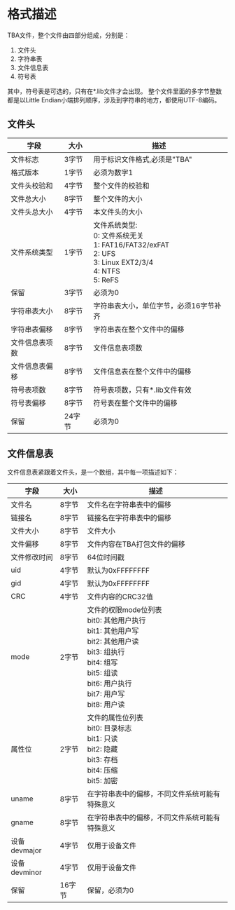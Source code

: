 # 格式描述
TBA文件，整个文件由四部分组成，分别是：
1. 文件头
2. 字符串表
3. 文件信息表
4. 符号表

其中，符号表是可选的，只有在*.lib文件才会出现。
整个文件里面的多字节整数都是以Little Endian小端排列顺序，涉及到字符串的地方，都使用UTF-8编码。

## 文件头
|字段|大小|描述|
|--	|--	|--	|
|文件标志|3字节|用于标识文件格式,必须是"TBA"|
|格式版本|1字节|必须为数字1|
|文件头校验和|4字节|整个文件的校验和|
|文件总大小|8字节|整个文件的大小|
|文件头总大小|4字节|本文件头的大小|
|文件系统类型|1字节|文件系统类型:<br/>0: 文件系统无关<br/>1: FAT16/FAT32/exFAT<br/>2: UFS<br/>3: Linux EXT2/3/4<br/>4: NTFS<br/>5: ReFS|
|保留|3字节|必须为0|
|字符串表大小|8字节|字符串表大小，单位字节，必须16字节补齐|
|字符串表偏移|8字节|字符串表在整个文件中的偏移|
|文件信息表项数|8字节|文件信息表项数|
|文件信息表偏移|8字节|文件信息表在整个文件中的偏移|
|符号表项数|8字节|符号表项数，只有*.lib文件有效|
|符号表偏移|8字节|符号表在整个文件中的偏移|
|保留|24字节|必须为0|

## 文件信息表
文件信息表紧跟着文件头，是一个数组，其中每一项描述如下：

|字段|大小|描述|
|--	|--	|--	|
|文件名|8字节|文件名在字符串表中的偏移|
|链接名|8字节|链接名在字符串表中的偏移|
|文件大小|8字节|文件大小|
|文件偏移|8字节|文件内容在TBA打包文件的偏移|
|文件修改时间|8字节|64位时间戳|
|uid|4字节|默认为0xFFFFFFFF|
|gid|4字节|默认为0xFFFFFFFF|
|CRC|4字节|文件内容的CRC32值|
|mode|2字节|文件的权限mode位列表<br/>bit0: 其他用户执行<br/>bit1: 其他用户写<br/>bit2: 其他用户读<br/>bit3: 组执行<br/>bit4: 组写<br/>bit5: 组读<br/>bit6: 用户执行<br/>bit7: 用户写<br/>bit8: 用户读|
|属性位|2字节|文件的属性位列表<br/>bit0: 目录标志<br/>bit1: 只读<br/>bit2: 隐藏<br/>bit3: 存档<br/>bit4: 压缩<br/>bit5: 加密|
|uname|8字节|在字符串表中的偏移，不同文件系统可能有特殊意义|
|gname|8字节|在字符串表中的偏移，不同文件系统可能有特殊意义|
|设备devmajor|4字节|仅用于设备文件|
|设备devminor|4字节|仅用于设备文件|
|保留|16字节|保留，必须为0|









